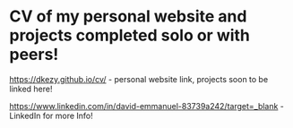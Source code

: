 # CV of my personal website and projects completed solo or with peers! 

https://dkezy.github.io/cv/ - personal website link, projects soon to be linked here!


https://www.linkedin.com/in/david-emmanuel-83739a242/target=_blank - LinkedIn for more Info!
